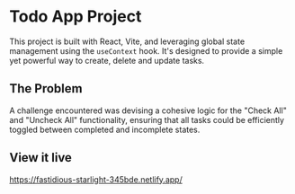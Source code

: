 

# Todo App Project

This project is built with React, Vite, and leveraging global state management using the `useContext` hook. It's designed to provide a simple yet powerful way to create, delete and update tasks.


## The Problem

A challenge encountered was devising a cohesive logic for the "Check All" and "Uncheck All" functionality, ensuring that all tasks could be efficiently toggled between completed and incomplete states.


## View it live

https://fastidious-starlight-345bde.netlify.app/


